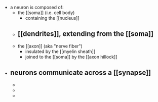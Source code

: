 - a neuron is composed of:
	- the [[soma]] (i.e. cell body)
		- containing the [[nucleus]]
	- [[dendrites]], extending from the [[soma]]
		-
	- the [[axon]] (aka "nerve fiber")
		- insulated by the [[myelin sheath]]
		- joined to the [[soma]] by the [[axon hillock]]
- neurons communicate across a [[synapse]]
	-
	-
	-
	-